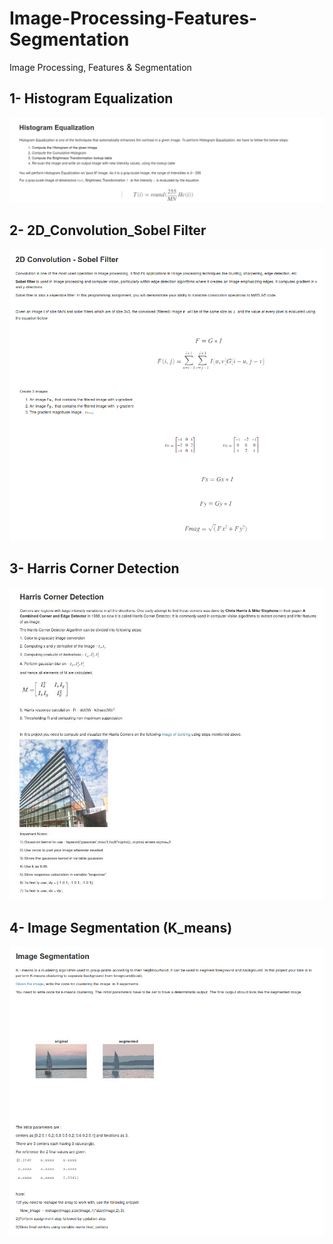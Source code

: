 # Image-Processing-Features-Segmentation
Image Processing, Features &amp; Segmentation

## 1- Histogram Equalization ##
![Histogram Equalization](Histogram-Equalization.png)

## 2- 2D_Convolution_Sobel Filter ##
![2D_Convolution_Sobel Filter](2D-Convolution-Sobel-Filter.png)

## 3- Harris Corner Detection ##
![Harris Corner Detection](Harris-Corner-Detection.jpg)

## 4- Image Segmentation (K_means) ##
![K_means](K_means.png)

